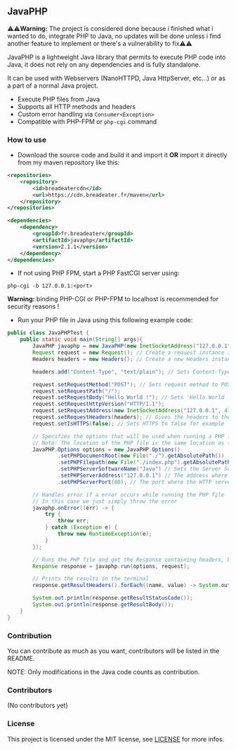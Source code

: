 ## JavaPHP

⚠️⚠️<strong>Warning:</strong> The project is considered done because i finished what i wanted to do, integrate PHP to Java, no updates will be done unless i find another feature to implement or there's a vulnerability to fix⚠️⚠️


JavaPHP is a lightweight Java library that permits to execute PHP code into Java, it does not rely on any dependencies and is fully standalone.

It can be used with Webservers (NanoHTTPD, Java HttpServer, etc...) or as a part of a normal Java project.

- Execute PHP files from Java
- Supports all HTTP methods and headers
- Custom error handling via `Consumer<Exception>`
- Compatible with PHP-FPM or `php-cgi` command

### How to use
- Download the source code and build it and import it <strong>OR</strong> import it directly from my maven repository like this:

```xml
<repositories>
    <repository>
        <id>breadeatercdn</id>
        <url>https://cdn.breadeater.fr/maven</url>
    </repository>
</repositories>

<dependencies>
    <dependency>
        <groupId>fr.breadeater</groupId>
        <artifactId>javaphp</artifactId>
        <version>2.1.1</version>
    </dependency>
</dependencies>
```

- If not using PHP FPM, start a PHP FastCGI server using:

```text
php-cgi -b 127.0.0.1:<port>
```

<strong>Warning:</strong> binding PHP-CGI or PHP-FPM to localhost is recommended for security reasons !

- Run your PHP file in Java using this following example code:

```java
public class JavaPHPTest {
    public static void main(String[] args){
        JavaPHP javaphp = new JavaPHP(new InetSocketAddress("127.0.0.1", 7000)); // Create a JavaPHP instance with your PHP-CGI / PHP-FPM server address as parameter
        Request request = new Request(); // Create a request instance to specify method, body, etc...
        Headers headers = new Headers(); // Create a new Headers instance (if not already created), will be used to specify HTTP headers

        headers.add("Content-Type", "text/plain"); // Sets Content-Type to text/plain

        request.setRequestMethod("POST"); // Sets request method to POST
        request.setRequestPath("/");
        request.setRequestBody("Hello World !"); // Sets 'Hello World !' as body
        request.setRequestHttpVersion("HTTP/1.1");
        request.setRequestAddress(new InetSocketAddress("127.0.0.1", 47829)); // The remote address (basically the user address)
        request.setRequestHeaders(headers); // Gives the headers to the request instance
        request.setIsHTTPS(false); // Sets HTTPS to false for example

        // Specifies the options that will be used when running a PHP file
        // Note: The location of the PHP file is the same location as the PHP-CGI / PHP-FPM working directory, same for Document Root
        JavaPHP.Options options = new JavaPHP.Options()
                .setPHPDocumentRoot(new File("./").getAbsolutePath())
                .setPHPFilepath(new File("./index.php").getAbsolutePath())
                .setPHPServerSoftwareName("Java") // Sets the Server Software name (e.g Apache, Nginx, etc...)
                .setPHPServerAddress("127.0.0.1") // The address where the HTTP server listen to
                .setPHPServerPort(80); // The port where the HTTP server listen to

        // Handles error if a error occurs while running the PHP file
        // In this case we just simply throw the error
        javaphp.onError((err) -> {
            try {
                throw err;
            } catch (Exception e) {
                throw new RuntimeException(e);
            }
        });

        // Runs the PHP file and get the Response containing headers, body and status code given by PHP FastCGI
        Response response = javaphp.run(options, request);

        // Prints the results in the terminal
        response.getResultHeaders().forEach((name, value) -> System.out.println(name + ": " + value.getFirst()));

        System.out.println(response.getResultStatusCode());
        System.out.println(response.getResultBody());
    }
}
```

### Contribution
You can contribute as much as you want, contributors will be listed in the README.

NOTE: Only modifications in the Java code counts as contribution.

### Contributors
(No contributors yet)

### License
This project is licensed under the MIT license, see [LICENSE](./LICENSE) for more infos.
